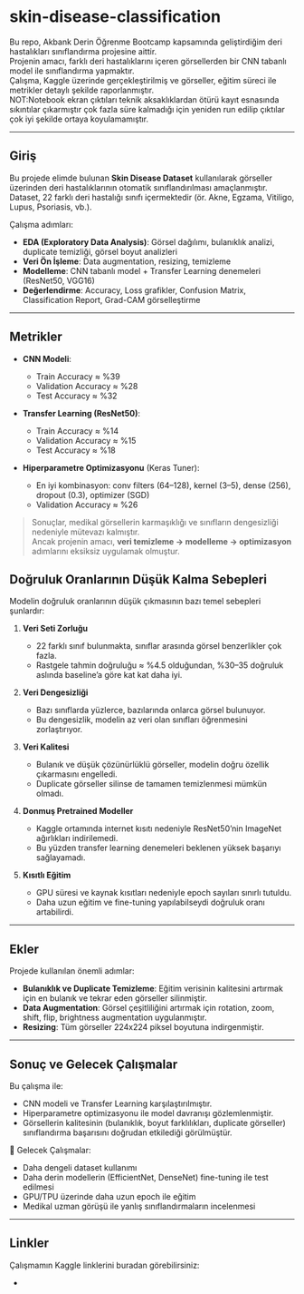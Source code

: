 # skin-disease-classification

Bu repo, Akbank Derin Öğrenme Bootcamp kapsamında geliştirdiğim deri hastalıkları sınıflandırma projesine aittir.  
Projenin amacı, farklı deri hastalıklarını içeren görsellerden bir CNN tabanlı model ile sınıflandırma yapmaktır.  
Çalışma, Kaggle üzerinde gerçekleştirilmiş ve görseller, eğitim süreci ile metrikler detaylı şekilde raporlanmıştır.  
NOT:Notebook ekran çıktıları teknik aksaklıklardan ötürü kayıt esnasında sıkıntılar çıkarmıştır çok fazla süre kalmadığı için yeniden run edilip çıktılar çok iyi şekilde ortaya koyulamamıştır.

---

## Giriş

Bu projede elimde bulunan **Skin Disease Dataset** kullanılarak görseller üzerinden deri hastalıklarının otomatik sınıflandırılması amaçlanmıştır.  
Dataset, 22 farklı deri hastalığı sınıfı içermektedir (ör. Akne, Egzama, Vitiligo, Lupus, Psoriasis, vb.).  

Çalışma adımları:  
- **EDA (Exploratory Data Analysis)**: Görsel dağılımı, bulanıklık analizi, duplicate temizliği, görsel boyut analizleri  
- **Veri Ön İşleme**: Data augmentation, resizing, temizleme  
- **Modelleme**: CNN tabanlı model + Transfer Learning denemeleri (ResNet50, VGG16)  
- **Değerlendirme**: Accuracy, Loss grafikler, Confusion Matrix, Classification Report, Grad-CAM görselleştirme  

---

## Metrikler

- **CNN Modeli**:  
  - Train Accuracy ≈ %39  
  - Validation Accuracy ≈ %28  
  - Test Accuracy ≈ %32  

- **Transfer Learning (ResNet50)**:  
  - Train Accuracy ≈ %14  
  - Validation Accuracy ≈ %15  
  - Test Accuracy ≈ %18  

- **Hiperparametre Optimizasyonu** (Keras Tuner):  
  - En iyi kombinasyon: conv filters (64–128), kernel (3–5), dense (256), dropout (0.3), optimizer (SGD)  
  - Validation Accuracy ≈ %26  

> Sonuçlar, medikal görsellerin karmaşıklığı ve sınıfların dengesizliği nedeniyle mütevazı kalmıştır.  
> Ancak projenin amacı, **veri temizleme → modelleme → optimizasyon** adımlarını eksiksiz uygulamak olmuştur.  


## Doğruluk Oranlarının Düşük Kalma Sebepleri

Modelin doğruluk oranlarının düşük çıkmasının bazı temel sebepleri şunlardır:

1. **Veri Seti Zorluğu**  
   - 22 farklı sınıf bulunmakta, sınıflar arasında görsel benzerlikler çok fazla.  
   - Rastgele tahmin doğruluğu ≈ %4.5 olduğundan, %30–35 doğruluk aslında baseline’a göre kat kat daha iyi.  

2. **Veri Dengesizliği**  
   - Bazı sınıflarda yüzlerce, bazılarında onlarca görsel bulunuyor.  
   - Bu dengesizlik, modelin az veri olan sınıfları öğrenmesini zorlaştırıyor.  

3. **Veri Kalitesi**  
   - Bulanık ve düşük çözünürlüklü görseller, modelin doğru özellik çıkarmasını engelledi.  
   - Duplicate görseller silinse de tamamen temizlenmesi mümkün olmadı.  

4. **Donmuş Pretrained Modeller**  
   - Kaggle ortamında internet kısıtı nedeniyle ResNet50’nin ImageNet ağırlıkları indirilemedi.  
   - Bu yüzden transfer learning denemeleri beklenen yüksek başarıyı sağlayamadı.  

5. **Kısıtlı Eğitim**  
   - GPU süresi ve kaynak kısıtları nedeniyle epoch sayıları sınırlı tutuldu.  
   - Daha uzun eğitim ve fine-tuning yapılabilseydi doğruluk oranı artabilirdi. 
---

## Ekler

Projede kullanılan önemli adımlar:  
- **Bulanıklık ve Duplicate Temizleme**: Eğitim verisinin kalitesini artırmak için en bulanık ve tekrar eden görseller silinmiştir.  
- **Data Augmentation**: Görsel çeşitliliğini artırmak için rotation, zoom, shift, flip, brightness augmentation uygulanmıştır.  
- **Resizing**: Tüm görseller 224x224 piksel boyutuna indirgenmiştir.  

---

## Sonuç ve Gelecek Çalışmalar

Bu çalışma ile:  
- CNN modeli ve Transfer Learning karşılaştırılmıştır.  
- Hiperparametre optimizasyonu ile model davranışı gözlemlenmiştir.  
- Görsellerin kalitesinin (bulanıklık, boyut farklılıkları, duplicate görseller) sınıflandırma başarısını doğrudan etkilediği görülmüştür.  

📌 Gelecek Çalışmalar:  
- Daha dengeli dataset kullanımı  
- Daha derin modellerin (EfficientNet, DenseNet) fine-tuning ile test edilmesi  
- GPU/TPU üzerinde daha uzun epoch ile eğitim  
- Medikal uzman görüşü ile yanlış sınıflandırmaların incelenmesi  

---

## Linkler

Çalışmamın Kaggle linklerini buradan görebilirsiniz:

- 
